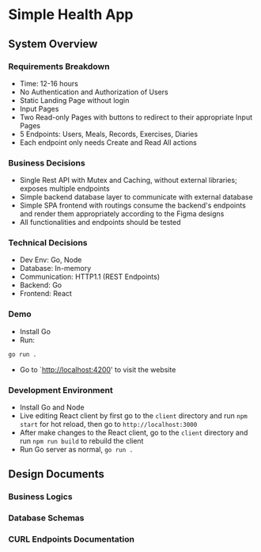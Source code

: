 # Simple Health App

## System Overview

### Requirements Breakdown

- Time: 12-16 hours
- No Authentication and Authorization of Users
- Static Landing Page without login
- Input Pages
- Two Read-only Pages with buttons to redirect to their appropriate Input Pages
- 5 Endpoints: Users, Meals, Records, Exercises, Diaries
- Each endpoint only needs Create and Read All actions

### Business Decisions

- Single Rest API with Mutex and Caching, without external libraries; exposes multiple endpoints
- Simple backend database layer to communicate with external database
- Simple SPA frontend with routings consume the backend's endpoints and render them appropriately according to the Figma designs
- All functionalities and endpoints should be tested

### Technical Decisions

- Dev Env: Go, Node
- Database: In-memory
- Communication: HTTP1.1 (REST Endpoints)
- Backend: Go
- Frontend: React

### Demo

- Install Go
- Run:

```bash
go run .
```

- Go to `<http://localhost:4200>' to visit the website

### Development Environment

- Install Go and Node
- Live editing React client by first go to the `client` directory and run `npm start` for hot reload, then go to `http://localhost:3000`
- After make changes to the React client, go to the `client` directory and run `npm run build` to rebuild the client
- Run Go server as normal, `go run .`

## Design Documents

### Business Logics

### Database Schemas

### CURL Endpoints Documentation
